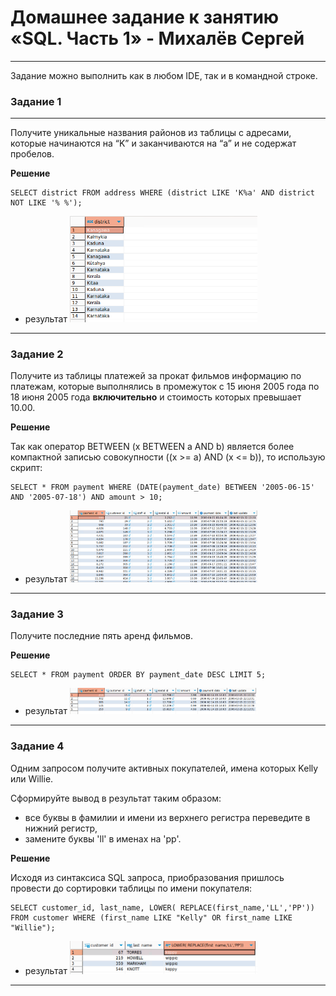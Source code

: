 # Домашнее задание к занятию «SQL. Часть 1» - Михалёв Сергей

---

Задание можно выполнить как в любом IDE, так и в командной строке.

### Задание 1

---

Получите уникальные названия районов из таблицы с адресами, которые начинаются на “K” и заканчиваются на “a” и не содержат пробелов.

**Решение**

```
SELECT district FROM address WHERE (district LIKE 'K%a' AND district NOT LIKE '% %');
```

- результат
  <img src="images/Task_1_1.png" alt="Task_1.png" width="300" height="auto">

---

### Задание 2

Получите из таблицы платежей за прокат фильмов информацию по платежам, которые выполнялись в промежуток с 15 июня 2005 года по 18 июня 2005 года **включительно** и стоимость которых превышает 10.00.

**Решение**

Так как оператор BETWEEN (x BETWEEN a AND b) является более компактной записью совокупности ((x >= a) AND (x <= b)), то использую скрипт:

```
SELECT * FROM payment WHERE (DATE(payment_date) BETWEEN '2005-06-15' AND '2005-07-18') AND amount > 10;
```

- результат
  <img src="images/Task_2.png" alt="Task_2.png" width="300" height="auto">

---

### Задание 3

Получите последние пять аренд фильмов.

**Решение**

```
SELECT * FROM payment ORDER BY payment_date DESC LIMIT 5;
```

- результат
  <img src="images/Task_3.png" alt="Task_3.png" width="300" height="auto">

---

### Задание 4

Одним запросом получите активных покупателей, имена которых Kelly или Willie. 

Сформируйте вывод в результат таким образом:
- все буквы в фамилии и имени из верхнего регистра переведите в нижний регистр,
- замените буквы 'll' в именах на 'pp'.

**Решение**

Исходя из синтаксиса SQL запроса, приобразования пришлось провести до сортировки таблицы по имени покупателя:

```
SELECT customer_id, last_name, LOWER( REPLACE(first_name,'LL','PP')) FROM customer WHERE (first_name LIKE "Kelly" OR first_name LIKE "Willie");
```

- результат
  <img src="images/Task_4.png" alt="Task_4.png" width="300" height="auto">

---
